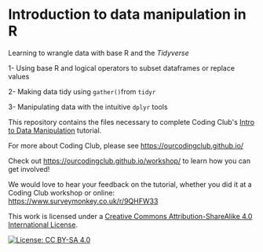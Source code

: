 # Introduction to data manipulation in R
Learning to wrangle data with base R and the *Tidyverse*

1- Using base R and logical operators to subset dataframes or replace values

2- Making data tidy using `gather()`from `tidyr` <br>

3- Manipulating data with the intuitive `dplyr` tools <br>

This repository contains the files necessary to complete Coding Club's [Intro to Data Manipulation](https://ourcodingclub.github.io/2017/01/06/data-manip-intro.html) tutorial.

For more about Coding Club, please see https://ourcodingclub.github.io/

Check out https://ourcodingclub.github.io/workshop/ to learn how you can get involved!

We would love to hear your feedback on the tutorial, whether you did it at a Coding Club workshop or online: 
https://www.surveymonkey.co.uk/r/9QHFW33

This work is licensed under a [Creative Commons Attribution-ShareAlike 4.0 International License](https://creativecommons.org/licenses/by-sa/4.0/).

[![License: CC BY-SA 4.0](https://licensebuttons.net/l/by-sa/4.0/80x15.png)](https://creativecommons.org/licenses/by-sa/4.0/)
